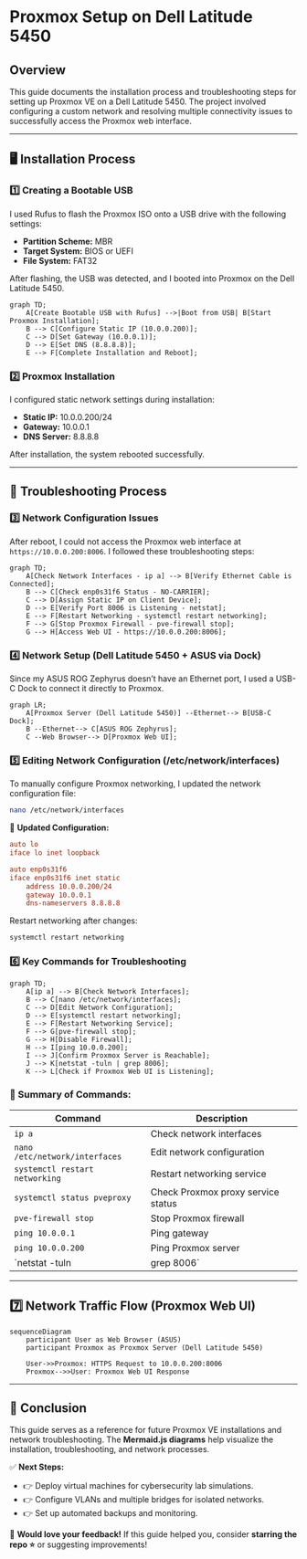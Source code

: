 # Proxmox Setup on Dell Latitude 5450

## Overview
This guide documents the installation process and troubleshooting steps for setting up Proxmox VE on a Dell Latitude 5450. The project involved configuring a custom network and resolving multiple connectivity issues to successfully access the Proxmox web interface.

---

## 🖥️ Installation Process

### 1️⃣ Creating a Bootable USB
I used Rufus to flash the Proxmox ISO onto a USB drive with the following settings:
- **Partition Scheme:** MBR
- **Target System:** BIOS or UEFI
- **File System:** FAT32

After flashing, the USB was detected, and I booted into Proxmox on the Dell Latitude 5450.

```mermaid
graph TD;
    A[Create Bootable USB with Rufus] -->|Boot from USB| B[Start Proxmox Installation];
    B --> C[Configure Static IP (10.0.0.200)];
    C --> D[Set Gateway (10.0.0.1)];
    D --> E[Set DNS (8.8.8.8)];
    E --> F[Complete Installation and Reboot];
```

### 2️⃣ Proxmox Installation
I configured static network settings during installation:
- **Static IP:** 10.0.0.200/24
- **Gateway:** 10.0.0.1
- **DNS Server:** 8.8.8.8

After installation, the system rebooted successfully.

---

## 🔧 Troubleshooting Process

### 3️⃣ Network Configuration Issues
After reboot, I could not access the Proxmox web interface at `https://10.0.0.200:8006`. I followed these troubleshooting steps:

```mermaid
graph TD;
    A[Check Network Interfaces - ip a] --> B[Verify Ethernet Cable is Connected];
    B --> C[Check enp0s31f6 Status - NO-CARRIER];
    C --> D[Assign Static IP on Client Device];
    D --> E[Verify Port 8006 is Listening - netstat];
    E --> F[Restart Networking - systemctl restart networking];
    F --> G[Stop Proxmox Firewall - pve-firewall stop];
    G --> H[Access Web UI - https://10.0.0.200:8006];
```

### 4️⃣ Network Setup (Dell Latitude 5450 + ASUS via Dock)
Since my ASUS ROG Zephyrus doesn’t have an Ethernet port, I used a USB-C Dock to connect it directly to Proxmox.

```mermaid
graph LR;
    A[Proxmox Server (Dell Latitude 5450)] --Ethernet--> B[USB-C Dock];
    B --Ethernet--> C[ASUS ROG Zephyrus];
    C --Web Browser--> D[Proxmox Web UI];
```

### 5️⃣ Editing Network Configuration (/etc/network/interfaces)
To manually configure Proxmox networking, I updated the network configuration file:

```bash
nano /etc/network/interfaces
```

📝 **Updated Configuration:**

```ini
auto lo
iface lo inet loopback

auto enp0s31f6
iface enp0s31f6 inet static
    address 10.0.0.200/24
    gateway 10.0.0.1
    dns-nameservers 8.8.8.8
```

Restart networking after changes:

```bash
systemctl restart networking
```

### 6️⃣ Key Commands for Troubleshooting

```mermaid
graph TD;
    A[ip a] --> B[Check Network Interfaces];
    B --> C[nano /etc/network/interfaces];
    C --> D[Edit Network Configuration];
    D --> E[systemctl restart networking];
    E --> F[Restart Networking Service];
    F --> G[pve-firewall stop];
    G --> H[Disable Firewall];
    H --> I[ping 10.0.0.200];
    I --> J[Confirm Proxmox Server is Reachable];
    J --> K[netstat -tuln | grep 8006];
    K --> L[Check if Proxmox Web UI is Listening];
```

### 📌 Summary of Commands:

| Command                            | Description                              |
|------------------------------------|------------------------------------------|
| `ip a`                             | Check network interfaces                 |
| `nano /etc/network/interfaces`     | Edit network configuration               |
| `systemctl restart networking`     | Restart networking service               |
| `systemctl status pveproxy`        | Check Proxmox proxy service status       |
| `pve-firewall stop`                | Stop Proxmox firewall                    |
| `ping 10.0.0.1`                    | Ping gateway                             |
| `ping 10.0.0.200`                  | Ping Proxmox server                      |
| `netstat -tuln | grep 8006`        | Check if Port 8006 is listening          |

---

## 7️⃣ Network Traffic Flow (Proxmox Web UI)

```mermaid
sequenceDiagram
    participant User as Web Browser (ASUS)
    participant Proxmox as Proxmox Server (Dell Latitude 5450)

    User->>Proxmox: HTTPS Request to 10.0.0.200:8006
    Proxmox-->>User: Proxmox Web UI Response
```

---

## 🎯 Conclusion
This guide serves as a reference for future Proxmox VE installations and network troubleshooting. The **Mermaid.js diagrams** help visualize the installation, troubleshooting, and network processes.

✅ **Next Steps:**
- 👉 Deploy virtual machines for cybersecurity lab simulations.
- 👉 Configure VLANs and multiple bridges for isolated networks.
- 👉 Set up automated backups and monitoring.

🚀 **Would love your feedback!**
If this guide helped you, consider **starring the repo ⭐** or suggesting improvements!
